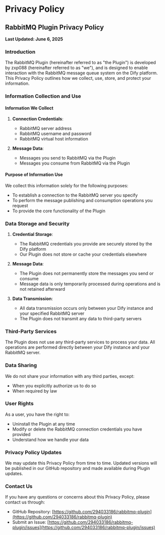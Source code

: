 # Privacy Policy

## RabbitMQ Plugin Privacy Policy

**Last Updated: June 6, 2025**

### Introduction

The RabbitMQ Plugin (hereinafter referred to as "the Plugin") is developed by zxp088 (hereinafter referred to as "we"), and is designed to enable interaction with the RabbitMQ message queue system on the Dify platform. This Privacy Policy outlines how we collect, use, store, and protect your information.

### Information Collection and Use

#### Information We Collect

1. **Connection Credentials**:
   - RabbitMQ server address
   - RabbitMQ username and password
   - RabbitMQ virtual host information

2. **Message Data**:
   - Messages you send to RabbitMQ via the Plugin
   - Messages you consume from RabbitMQ via the Plugin

#### Purpose of Information Use

We collect this information solely for the following purposes:
- To establish a connection to the RabbitMQ server you specify
- To perform the message publishing and consumption operations you request
- To provide the core functionality of the Plugin

### Data Storage and Security

1. **Credential Storage**:
   - The RabbitMQ credentials you provide are securely stored by the Dify platform
   - Our Plugin does not store or cache your credentials elsewhere

2. **Message Data**:
   - The Plugin does not permanently store the messages you send or consume
   - Message data is only temporarily processed during operations and is not retained afterward

3. **Data Transmission**:
   - All data transmission occurs only between your Dify instance and your specified RabbitMQ server
   - The Plugin does not transmit any data to third-party servers

### Third-Party Services

The Plugin does not use any third-party services to process your data. All operations are performed directly between your Dify instance and your RabbitMQ server.

### Data Sharing

We do not share your information with any third parties, except:
- When you explicitly authorize us to do so
- When required by law

### User Rights

As a user, you have the right to:
- Uninstall the Plugin at any time
- Modify or delete the RabbitMQ connection credentials you have provided
- Understand how we handle your data

### Privacy Policy Updates

We may update this Privacy Policy from time to time. Updated versions will be published in our GitHub repository and made available during Plugin updates.

### Contact Us

If you have any questions or concerns about this Privacy Policy, please contact us through:

- GitHub Repository: [https://github.com/294033186/rabbitmq-plugin](https://github.com/294033186/rabbitmq-plugin)  
- Submit an Issue: [https://github.com/294033186/rabbitmq-plugin/issues](https://github.com/294033186/rabbitmq-plugin/issues)